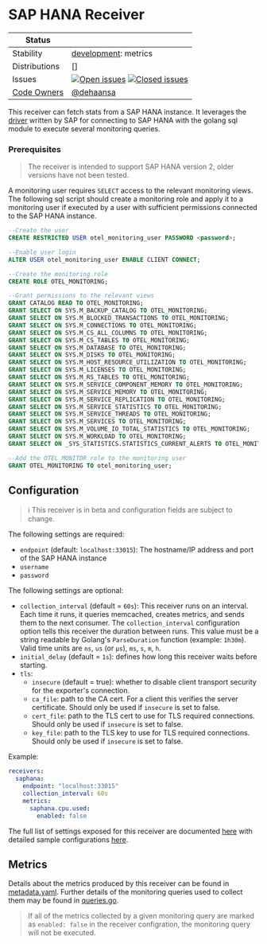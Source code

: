 # SAP HANA Receiver

<!-- status autogenerated section -->
| Status        |           |
| ------------- |-----------|
| Stability     | [development]: metrics   |
| Distributions | [] |
| Issues        | [![Open issues](https://img.shields.io/github/issues-search/open-telemetry/opentelemetry-collector-contrib?query=is%3Aissue%20is%3Aopen%20label%3Areceiver%2Fsaphana%20&label=open&color=orange&logo=opentelemetry)](https://github.com/open-telemetry/opentelemetry-collector-contrib/issues?q=is%3Aopen+is%3Aissue+label%3Areceiver%2Fsaphana) [![Closed issues](https://img.shields.io/github/issues-search/open-telemetry/opentelemetry-collector-contrib?query=is%3Aissue%20is%3Aclosed%20label%3Areceiver%2Fsaphana%20&label=closed&color=blue&logo=opentelemetry)](https://github.com/open-telemetry/opentelemetry-collector-contrib/issues?q=is%3Aclosed+is%3Aissue+label%3Areceiver%2Fsaphana) |
| [Code Owners](https://github.com/open-telemetry/opentelemetry-collector-contrib/blob/main/CONTRIBUTING.md#becoming-a-code-owner)    | [@dehaansa](https://www.github.com/dehaansa) |

[development]: https://github.com/open-telemetry/opentelemetry-collector#development
<!-- end autogenerated section -->

This receiver can fetch stats from a SAP HANA instance. It leverages the [driver](https://github.com/SAP/go-hdb) written by SAP for connecting to SAP HANA with the golang sql module to execute several monitoring queries.

### Prerequisites

> The receiver is intended to support SAP HANA version 2, older versions have not been tested.

A monitoring user requires `SELECT` access to the relevant monitoring views. The following sql script should create a monitoring role and apply it to a monitoring user if executed by a user with sufficient permissions connected to the SAP HANA instance.

```sql
--Create the user
CREATE RESTRICTED USER otel_monitoring_user PASSWORD <password>;

--Enable user login
ALTER USER otel_monitoring_user ENABLE CLIENT CONNECT;

--Create the monitoring role
CREATE ROLE OTEL_MONITORING;

--Grant permissions to the relevant views
GRANT CATALOG READ TO OTEL_MONITORING;
GRANT SELECT ON SYS.M_BACKUP_CATALOG TO OTEL_MONITORING;
GRANT SELECT ON SYS.M_BLOCKED_TRANSACTIONS TO OTEL_MONITORING;
GRANT SELECT ON SYS.M_CONNECTIONS TO OTEL_MONITORING;
GRANT SELECT ON SYS.M_CS_ALL_COLUMNS TO OTEL_MONITORING;
GRANT SELECT ON SYS.M_CS_TABLES TO OTEL_MONITORING;
GRANT SELECT ON SYS.M_DATABASE TO OTEL_MONITORING;
GRANT SELECT ON SYS.M_DISKS TO OTEL_MONITORING;
GRANT SELECT ON SYS.M_HOST_RESOURCE_UTILIZATION TO OTEL_MONITORING;
GRANT SELECT ON SYS.M_LICENSES TO OTEL_MONITORING;
GRANT SELECT ON SYS.M_RS_TABLES TO OTEL_MONITORING;
GRANT SELECT ON SYS.M_SERVICE_COMPONENT_MEMORY TO OTEL_MONITORING;
GRANT SELECT ON SYS.M_SERVICE_MEMORY TO OTEL_MONITORING;
GRANT SELECT ON SYS.M_SERVICE_REPLICATION TO OTEL_MONITORING;
GRANT SELECT ON SYS.M_SERVICE_STATISTICS TO OTEL_MONITORING;
GRANT SELECT ON SYS.M_SERVICE_THREADS TO OTEL_MONITORING;
GRANT SELECT ON SYS.M_SERVICES TO OTEL_MONITORING;
GRANT SELECT ON SYS.M_VOLUME_IO_TOTAL_STATISTICS TO OTEL_MONITORING;
GRANT SELECT ON SYS.M_WORKLOAD TO OTEL_MONITORING;
GRANT SELECT ON _SYS_STATISTICS.STATISTICS_CURRENT_ALERTS TO OTEL_MONITORING;

--Add the OTEL_MONITOR role to the monitoring user
GRANT OTEL_MONITORING TO otel_monitoring_user;
```

## Configuration

> :information_source: This receiver is in beta and configuration fields are subject to change.

The following settings are required:

- `endpoint` (default: `localhost:33015`): The hostname/IP address and port of the SAP HANA instance
- `username`
- `password`

The following settings are optional:

- `collection_interval` (default = `60s`): This receiver runs on an interval.
Each time it runs, it queries memcached, creates metrics, and sends them to the
next consumer. The `collection_interval` configuration option tells this
receiver the duration between runs. This value must be a string readable by
Golang's `ParseDuration` function (example: `1h30m`). Valid time units are
`ns`, `us` (or `µs`), `ms`, `s`, `m`, `h`.
- `initial_delay` (default = `1s`): defines how long this receiver waits before starting.
- `tls`:
  - `insecure` (default = true): whether to disable client transport security for the exporter's connection.
  - `ca_file`: path to the CA cert. For a client this verifies the server certificate. Should only be used if `insecure` is set to false.
  - `cert_file`: path to the TLS cert to use for TLS required connections. Should only be used if `insecure` is set to false.
  - `key_file`: path to the TLS key to use for TLS required connections. Should only be used if `insecure` is set to false.

Example:

```yaml
receivers:
  saphana:
    endpoint: "localhost:33015"
    collection_interval: 60s
    metrics:
      saphana.cpu.used:
        enabled: false
```

The full list of settings exposed for this receiver are documented [here](./config.go)
with detailed sample configurations [here](./testdata/config.yaml).

## Metrics

Details about the metrics produced by this receiver can be found in [metadata.yaml](./metadata.yaml). Further details of the monitoring queries used to collect them may be found in [queries.go](./queries.go).

> If all of the metrics collected by a given monitoring query are marked as `enabled: false` in the receiver configration, the monitoring query will not be executed.

